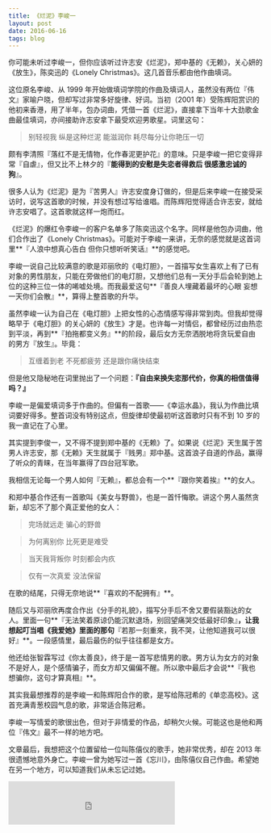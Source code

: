 ```yaml
---
title: 《烂泥》李峻一
layout: post
date: 2016-06-16
tags: blog
---
```

你可能未听过李峻一，但你应该听过许志安《烂泥》，郑中基的《无赖》，关心妍的《放生》，陈奕迅的《Lonely Christmas》。这几首音乐都由他作曲填词。

这位原名李峻、从 1999 年开始做填词学院的作曲及填词人，虽然没有两位『伟文』家喻户晓，但却写过非常多好旋律、好词。当初（2001 年）受陈辉阳赏识的他初来香港，用了半年，包办词曲，凭借一首《烂泥》，直接拿下当年十大劲歌金曲最佳填词，亦间接助许志安拿下最受欢迎男歌星。词里这句：

> 别轻视我 纵是这种烂泥 能滋润你 耗尽每分让你艳压一切

颇有李清照『落红不是无情物，化作春泥更护花』的意味。只是李峻一把它变得非常『自虐』，但又比不上林夕的『**能得到的安慰是失恋者得救后
很感激忠诚的狗**』。

很多人认为《烂泥》是为『苦男人』许志安度身订做的，但是后来李峻一在接受采访时，说写这首歌的时候，并没有想过写给谁唱。而陈辉阳觉得适合许志安，就给许志安唱了。这首歌就这样一炮而红。

《烂泥》的爆红令李峻一的客户名单多了陈奕迅这个名字。同样是他包办词曲，他们合作出了《Lonely Christmas》。可能对于李峻一来讲，无奈的感觉就是这首词里**『人浪中想真心告白 但你只想听听笑话』**的感觉吧。

李峻一说自己比较满意的歌是邓丽欣的《电灯胆》，一首描写女生喜欢上有了已有对象的男性朋友，只能在旁做他们的电灯胆，又想他们总有一天分手后会轮到她上位的这种三位一体的唏嘘处境。而我最爱这句**『善良人埋藏着最坏的心眼 妄想一天你们会散』**，算得上整首歌的升华。

虽然李峻一认为自己在《电灯胆》上把女性的心态情感写得非常到肉。但我却觉得略早于《电灯胆》的关心妍的《放生》才是。也许每一对情侣，都曾经历过由热恋到平淡，再到**『拍拖都变义务』**的阶段，最后女方无奈洒脱地将贪玩爱自由的男方『放生』。毕竟：

> 互缠着到老 不死都疲劳 还是跟你痛快结束

但是他又隐秘地在词里抛出了一个问题：**『自由来换失恋那代价，你真的相信值得吗？』**

李峻一是偏爱填词多于作曲的。但偏有一首歌——《幸运水晶》，我认为作曲比填词要好得多。整首词没有特别这点，但旋律却使最初听这首歌时只有不到 10 岁的我一直记在了心里。

其实提到李俊一，又不得不提到郑中基的《无赖》了。如果说《烂泥》天生属于苦男人许志安，那《无赖》天生就属于『贱男』郑中基。这首浪子自道的作品，赢得了听众的青睐，在当年赢得了四台冠军歌。

我相信无论每一个男人如何『无赖』，都总会有一个**『跟你笑着挨』**的女人。

和郑中基合作还有一首歌叫《美女与野兽》，也是一首忏悔歌。讲这个男人虽然贪新，却忘不了那个真正爱他的女人：

> 完场就远走 骗心的野兽

> 为何离别你 比死更是难受

> 当天我背叛你 时刻都会内疚

> 仅有一次真爱 没法保留

在歌的结尾，只得无奈地说**『喜欢的不配拥有』**。

随后又与邓丽欣再度合作出《分手的礼貌》，描写分手后不舍又要假装豁达的女人。里面一句**『无法笑着原谅仍能沉默退场，别回望痛哭交低最好印象』**，让我想起叮当唱《我爱她》里面的那句**『若那一刻重來，我不哭，让他知道我可以很好』**。一段感情里，最后最伤的似乎往往都是女方。

他还给张智霖写过《你太善良》，终于是一首写悲情男的歌。男方认为女方的对象不是好人，是个感情骗子，而女方却又偏偏不醒。所以歌中最后才会说**『我也想骗你，这句才算真相』**。

其实我最想推荐的是李峻一和陈辉阳合作的歌，是写给陈冠希的《单恋高校》。这首充满青葱校园气息的歌，非常适合陈冠希。

李峻一写情爱的歌很出色，但对于非情爱的作品，却稍欠火候。可能这也是他和两位『伟文』最不一样的地方吧。

文章最后，我想把这个位置留给一位叫陈僖仪的歌手，她非常优秀，却在 2013 年很遗憾地意外身亡。李峻一曾为她写过一首《忘川》，由陈僖仪自己作曲。希望她在另一个地方，可以知道我们从未忘记过她。

<iframe frameborder="no" border="0" marginwidth="0" marginheight="0" width=330 height=86 src="http://music.163.com/outchain/player?type=2&id=223297&auto=1&height=66"></iframe>
